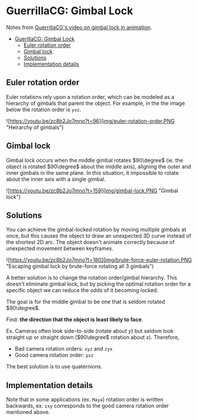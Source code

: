 # GuerrillaCG: Gimbal Lock

Notes from [GuerrillaCG's video on gimbal lock in animation](https://www.youtube.com/watch?v=zc8b2Jo7mno).

- [GuerillaCG: Gimbal Lock](#guerillacg-gimbal-lock)
  - [Euler rotation order](#euler-rotation-order)
  - [Gimbal lock](#gimbal-lock)
  - [Solutions](#solutions)
  - [Implementation details](#implementation-details)


## Euler rotation order

Euler rotations rely upon a rotation order, which can be modeled as a hierarchy of gimbals that parent the object. For example, in the the image below the rotation order is `yxz`.

![https://youtu.be/zc8b2Jo7mno?t=96](img/euler-rotation-order.PNG "Heirarchy of gimbals")

## Gimbal lock

Gimbal lock occurs when the middle gimbal rotates $90\degree$ (ie. the object is rotated $90\degree$ about the middle axis), aligning the outer and inner gimbals in the same plane. In this situation, it impossible to rotate about the inner axis with a single gimbal.

![https://youtu.be/zc8b2Jo7mno?t=159](img/gimbal-lock.PNG "Gimbal lock")

## Solutions

You can achieve the gimbal-locked rotation by moving multiple gimbals at once, but this causes the object to draw an unexpected 3D curve instead of the shortest 2D arc. The object doesn't animate correctly because of unexpected movement between keyframes.

![https://youtu.be/zc8b2Jo7mno?t=180](img/brute-force-euler-rotation.PNG "Escaping gimbal lock by brute-force rotating all 3 gimbals")

A better solution is to change the rotation order/gimbal hierarchy. This doesn't eliminate gimbal lock, but by picking the optimal rotation order for a specific object we can reduce the odds of it becoming locked.

The goal is for the middle gimbal to be one that is seldom rotated $90\degree$. 

Find: **the direction that the object is least likely to face**.

Ex. Cameras often look side-to-side (rotate about $y$) but seldom look straight up or straight down ($90\degree$ rotation about $x$). Therefore,
- Bad camera rotation orders: `xyz` and `zyx`
- Good camera rotation order: `yxz`

The best solution is to use quaternions.

## Implementation details

Note that in some applications (ex. `Maya`) rotation order is written backwards, ex. `zxy` corresponds to the good camera rotation order mentioned above.